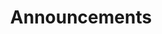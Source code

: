 ---
title: Announcements
description: Announcements for The Drumline Server™
image:

# Badge style
style:
    background: "#2a9d8f"
    color: "#fff"
---